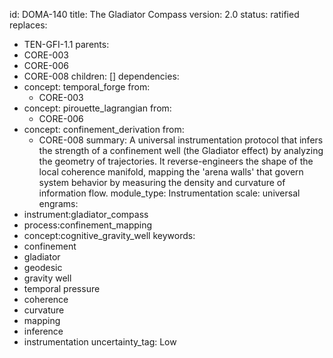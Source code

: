 id: DOMA-140
title: The Gladiator Compass
version: 2.0
status: ratified
replaces:
- TEN-GFI-1.1
parents:
- CORE-003
- CORE-006
- CORE-008
children: []
dependencies:
- concept: temporal_forge
  from:
  - CORE-003
- concept: pirouette_lagrangian
  from:
  - CORE-006
- concept: confinement_derivation
  from:
  - CORE-008
summary: A universal instrumentation protocol that infers the strength of a confinement
  well (the Gladiator effect) by analyzing the geometry of trajectories. It reverse-engineers
  the shape of the local coherence manifold, mapping the 'arena walls' that govern
  system behavior by measuring the density and curvature of information flow.
module_type: Instrumentation
scale: universal
engrams:
- instrument:gladiator_compass
- process:confinement_mapping
- concept:cognitive_gravity_well
keywords:
- confinement
- gladiator
- geodesic
- gravity well
- temporal pressure
- coherence
- curvature
- mapping
- inference
- instrumentation
uncertainty_tag: Low